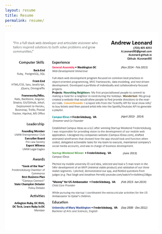 ```yaml
---
layout: resume
title: Resume
permalink: resume/
---
```

<div id="resume">
<div id="article-img"><a href="../assets/images/resume.png" target="_blank"><img src="/assets/images/resume.png" alt="" /></a>